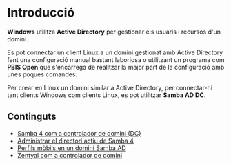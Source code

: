 <!-- notoc -->

# Introducció

**Windows** utilitza **Active Directory** per gestionar els usuaris i recursos d'un domini.

Es pot connectar un client Linux a un domini gestionat amb Active Directory fent una configuració manual bastant laboriosa o utilitzant un programa com **PBIS Open** que s'encarrega de realitzar la major part de la configuració amb unes poques comandes.

Per crear en Linux un domini similar a Active Directory, per connectar-hi tant clients Windows com clients Linux, es pot utilitzar **Samba AD DC**.

## Continguts

* [Samba 4 com a controlador de domini (DC)](UF4/controlador-domini-samba.md)
* [Administrar el directori actiu de Samba 4](UF4/administrar-sambaAD.md)
* [Perfils mòbils en un domini Samba AD](perfils-mobils-sambaAD.md)
* [Zentyal com a controlador de domini](UF4/zentyal.md)












